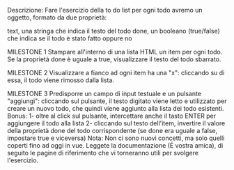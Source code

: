 Descrizione:
Fare l'esercizio della to do list per ogni todo avremo un oggetto, formato da due proprietà:

text, una stringa che indica il testo del todo
done, un booleano (true/false) che indica se il todo è stato fatto oppure no

MILESTONE 1
Stampare all'interno di una lista HTML un item per ogni todo. Se la proprietà done è uguale a true, visualizzare il testo del todo sbarrato.

MILESTONE 2
Visualizzare a fianco ad ogni item ha una "x": cliccando su di essa, il todo viene rimosso dalla lista.

MILESTONE 3
Predisporre un campo di input testuale e un pulsante "aggiungi": cliccando sul pulsante, il testo digitato viene letto e utilizzato per creare un nuovo todo, che quindi viene aggiunto alla lista dei todo esistenti.
Bonus:
1- oltre al click sul pulsante, intercettare anche il tasto ENTER per aggiungere il todo alla lista
2- cliccando sul testo dell'item, invertire il valore della proprietà done del todo corrispondente (se done era uguale a false, impostare true e viceversa)
Nota:
Non ci sono nuovi concetti, ma solo quelli coperti fino ad oggi in vue.
Leggete la documentazione (É vostra amica), di seguito le pagine di riferimento che vi torneranno utili per svolgere l'esercizio.
